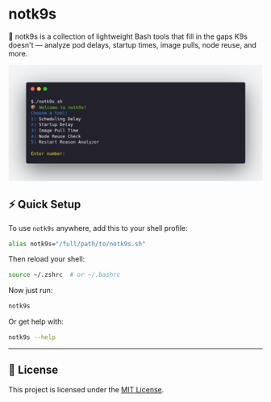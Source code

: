 # notk9s
🐢 notk9s is a collection of lightweight Bash tools that fill in the gaps K9s doesn't — analyze pod delays, startup times, image pulls, node reuse, and more.

![demo](./demo.png)

## ⚡ Quick Setup

To use `notk9s` anywhere, add this to your shell profile:

```bash
alias notk9s="/full/path/to/notk9s.sh"
````

Then reload your shell:

```bash
source ~/.zshrc  # or ~/.bashrc
```

Now just run:

```bash
notk9s
```

Or get help with:

```bash
notk9s --help
```
---

## 📄 License

This project is licensed under the [MIT License](LICENSE).